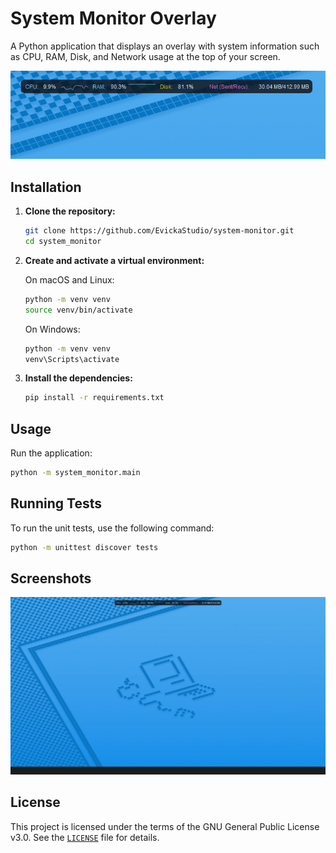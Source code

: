 
# System Monitor Overlay

A Python application that displays an overlay with system information such as CPU, RAM, Disk, and Network usage at the top of your screen.

![System Monitor Overlay](img/preview.webp)

## Installation

1. **Clone the repository:**

   ```sh
   git clone https://github.com/EvickaStudio/system-monitor.git
   cd system_monitor
   ```

2. **Create and activate a virtual environment:**

   On macOS and Linux:
   ```sh
   python -m venv venv
   source venv/bin/activate
   ```

   On Windows:
   ```sh
   python -m venv venv
   venv\Scripts\activate
   ```

3. **Install the dependencies:**

   ```sh
   pip install -r requirements.txt
   ```

## Usage

Run the application:

```sh
python -m system_monitor.main
```

## Running Tests

To run the unit tests, use the following command:

```sh
python -m unittest discover tests
```

## Screenshots

![System Monitor Screen](img/screenshot.webp)

## License

This project is licensed under the terms of the GNU General Public License v3.0. See the [`LICENSE`](LICENSE) file for details.